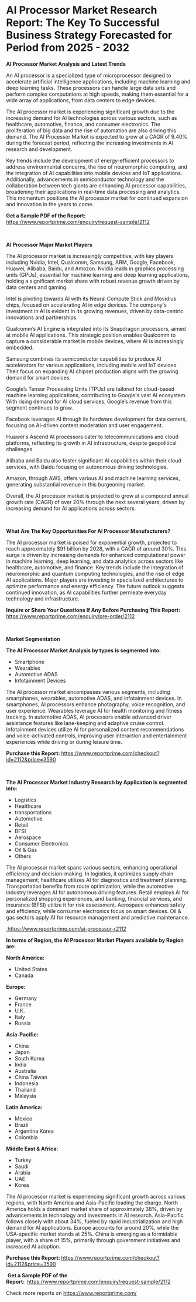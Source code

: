 <p><h1>AI Processor Market Research Report: The Key To Successful Business Strategy Forecasted for Period from 2025 - 2032</h1></p><p><strong>AI Processor Market Analysis and Latest Trends</strong></p>
<p><p>An AI processor is a specialized type of microprocessor designed to accelerate artificial intelligence applications, including machine learning and deep learning tasks. These processors can handle large data sets and perform complex computations at high speeds, making them essential for a wide array of applications, from data centers to edge devices.</p><p>The AI processor market is experiencing significant growth due to the increasing demand for AI technologies across various sectors, such as healthcare, automotive, finance, and consumer electronics. The proliferation of big data and the rise of automation are also driving this demand. The AI Processor Market is expected to grow at a CAGR of 9.40% during the forecast period, reflecting the increasing investments in AI research and development.</p><p>Key trends include the development of energy-efficient processors to address environmental concerns, the rise of neuromorphic computing, and the integration of AI capabilities into mobile devices and IoT applications. Additionally, advancements in semiconductor technology and the collaboration between tech giants are enhancing AI processor capabilities, broadening their applications in real-time data processing and analytics. This momentum positions the AI processor market for continued expansion and innovation in the years to come.</p></p>
<p><strong>Get a Sample PDF of the Report:&nbsp;</strong> <a href="https://www.reportprime.com/enquiry/request-sample/2112?utm_campaign=2383&utm_medium=2&utm_source=Github&utm_content=ia&utm_term=18032025&utm_id=ai-processor">https://www.reportprime.com/enquiry/request-sample/2112</a></p>
<p>&nbsp;</p>
<p><strong>AI Processor Major Market Players</strong></p>
<p><p>The AI processor market is increasingly competitive, with key players including Nvidia, Intel, Qualcomm, Samsung, ARM, Google, Facebook, Huawei, Alibaba, Baidu, and Amazon. Nvidia leads in graphics processing units (GPUs), essential for machine learning and deep learning applications, holding a significant market share with robust revenue growth driven by data centers and gaming.</p><p>Intel is pivoting towards AI with its Neural Compute Stick and Movidius chips, focused on accelerating AI in edge devices. The company's investment in AI is evident in its growing revenues, driven by data-centric innovations and partnerships.</p><p>Qualcomm’s AI Engine is integrated into its Snapdragon processors, aimed at mobile AI applications. This strategic position enables Qualcomm to capture a considerable market in mobile devices, where AI is increasingly embedded.</p><p>Samsung combines its semiconductor capabilities to produce AI accelerators for various applications, including mobile and IoT devices. Their focus on expanding AI chipset production aligns with the growing demand for smart devices.</p><p>Google’s Tensor Processing Units (TPUs) are tailored for cloud-based machine learning applications, contributing to Google's vast AI ecosystem. With rising demand for AI cloud services, Google’s revenue from this segment continues to grow.</p><p>Facebook leverages AI through its hardware development for data centers, focusing on AI-driven content moderation and user engagement.</p><p>Huawei's Ascend AI processors cater to telecommunications and cloud platforms, reflecting its growth in AI infrastructure, despite geopolitical challenges.</p><p>Alibaba and Baidu also foster significant AI capabilities within their cloud services, with Baidu focusing on autonomous driving technologies.</p><p>Amazon, through AWS, offers various AI and machine learning services, generating substantial revenue in this burgeoning market.</p><p>Overall, the AI processor market is projected to grow at a compound annual growth rate (CAGR) of over 20% through the next several years, driven by increasing demand for AI applications across sectors.</p></p>
<p>&nbsp;</p>
<p><strong>What Are The Key Opportunities For AI Processor Manufacturers?</strong></p>
<p><p>The AI processor market is poised for exponential growth, projected to reach approximately $91 billion by 2028, with a CAGR of around 30%. This surge is driven by increasing demands for enhanced computational power in machine learning, deep learning, and data analytics across sectors like healthcare, automotive, and finance. Key trends include the integration of neuromorphic and quantum computing technologies, and the rise of edge AI applications. Major players are investing in specialized architectures to optimize performance and energy efficiency. The future outlook suggests continued innovation, as AI capabilities further permeate everyday technology and infrastructure.</p></p>
<p><strong>Inquire or Share Your Questions If Any Before Purchasing This Report:</strong> <a href="https://www.reportprime.com/enquiry/pre-order/2112?utm_campaign=2383&utm_medium=2&utm_source=Github&utm_content=ia&utm_term=18032025&utm_id=ai-processor">https://www.reportprime.com/enquiry/pre-order/2112</a></p>
<p>&nbsp;</p>
<p><strong>Market Segmentation</strong></p>
<p><strong>The AI Processor Market Analysis by types is segmented into:</strong></p>
<p><ul><li>Smartphone</li><li>Wearables</li><li>Automotive ADAS</li><li>Infotainment Devices</li></ul></p>
<p><p>The AI processor market encompasses various segments, including smartphones, wearables, automotive ADAS, and infotainment devices. In smartphones, AI processors enhance photography, voice recognition, and user experience. Wearables leverage AI for health monitoring and fitness tracking. In automotive ADAS, AI processors enable advanced driver assistance features like lane-keeping and adaptive cruise control. Infotainment devices utilize AI for personalized content recommendations and voice-activated controls, improving user interaction and entertainment experiences while driving or during leisure time.</p></p>
<p><strong>Purchase this Report:&nbsp;</strong><a href="https://www.reportprime.com/checkout?id=2112&price=3590&utm_campaign=2383&utm_medium=2&utm_source=Github&utm_content=ia&utm_term=18032025&utm_id=ai-processor">https://www.reportprime.com/checkout?id=2112&price=3590</a></p>
<p>&nbsp;</p>
<p><strong>The AI Processor Market Industry Research by Application is segmented into:</strong></p>
<p><ul><li>Logistics</li><li>Healthcare</li><li>transportations</li><li>Automotive</li><li>Retail</li><li>BFSI</li><li>Aerospace</li><li>Consumer Electronics</li><li>Oil & Gas</li><li>Others</li></ul></p>
<p><p>The AI processor market spans various sectors, enhancing operational efficiency and decision-making. In logistics, it optimizes supply chain management; healthcare utilizes AI for diagnostics and treatment planning. Transportation benefits from route optimization, while the automotive industry leverages AI for autonomous driving features. Retail employs AI for personalized shopping experiences, and banking, financial services, and insurance (BFSI) utilize it for risk assessment. Aerospace enhances safety and efficiency, while consumer electronics focus on smart devices. Oil & gas sectors apply AI for resource management and predictive maintenance.</p></p>
<p><a href="https://www.reportprime.com/ai-processor-r2112?utm_campaign=2383&utm_medium=2&utm_source=Github&utm_content=ia&utm_term=18032025&utm_id=ai-processor">&nbsp;https://www.reportprime.com/ai-processor-r2112</a></p>
<p><strong>In terms of Region, the AI Processor Market Players available by Region are:</strong></p>
<p>
    <p> <strong> North America: </strong>
        <ul>
            <li>United States</li>
            <li>Canada</li>
        </ul>
        </p> 
    <p> <strong> Europe: </strong>
        <ul>
            <li>Germany</li>
            <li>France</li>
            <li>U.K.</li>
            <li>Italy</li>
            <li>Russia</li>
        </ul>
        </p> 
    <p> <strong> Asia-Pacific: </strong>
        <ul>
            <li>China</li>
            <li>Japan</li>
            <li>South Korea</li>
            <li>India</li>
            <li>Australia</li>
            <li>China Taiwan</li>
            <li>Indonesia</li>
            <li>Thailand</li>
            <li>Malaysia</li>
        </ul>
        </p> 
    <p> <strong> Latin America: </strong>
        <ul>
            <li>Mexico</li>
            <li>Brazil</li>
            <li>Argentina Korea</li>
            <li>Colombia</li>
        </ul>
        </p> 
    <p> <strong> Middle East & Africa: </strong>
        <ul>
            <li>Turkey</li>
            <li>Saudi</li>
            <li>Arabia</li>
            <li>UAE</li>
            <li>Korea</li>
        </ul>
    </p>
    </p>
<p><p>The AI processor market is experiencing significant growth across various regions, with North America and Asia-Pacific leading the charge. North America holds a dominant market share of approximately 38%, driven by advancements in technology and investments in AI research. Asia-Pacific follows closely with about 34%, fueled by rapid industrialization and high demand for AI applications. Europe accounts for around 20%, while the USA-specific market stands at 25%. China is emerging as a formidable player, with a share of 15%, primarily through government initiatives and increased AI adoption.</p></p>
<p><strong>Purchase this Report: </strong><a href="https://www.reportprime.com/checkout?id=2112&price=3590&utm_campaign=2383&utm_medium=2&utm_source=Github&utm_content=ia&utm_term=18032025&utm_id=ai-processor">https://www.reportprime.com/checkout?id=2112&price=3590</a></p>
<p>&nbsp;<strong>Get a Sample PDF of the Report:&nbsp;&nbsp;</strong><a href="https://www.reportprime.com/enquiry/request-sample/2112?utm_campaign=2383&utm_medium=2&utm_source=Github&utm_content=ia&utm_term=18032025&utm_id=ai-processor">https://www.reportprime.com/enquiry/request-sample/2112</a></p>
<p><strong></strong></p>
<p>Check more reports on <a href="https://www.reportprime.com/?utm_campaign=2383&utm_medium=2&utm_source=Github&utm_content=ia&utm_term=18032025&utm_id=ai-processor">https://www.reportprime.com/</a></p>